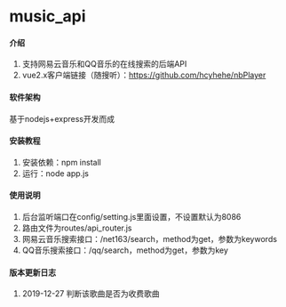 # music_api

#### 介绍
1. 支持网易云音乐和QQ音乐的在线搜索的后端API
2. vue2.x客户端链接（随搜听）：https://github.com/hcyhehe/nbPlayer


#### 软件架构
基于nodejs+express开发而成


#### 安装教程
1. 安装依赖：npm install 
2. 运行：node app.js


#### 使用说明
1.  后台监听端口在config/setting.js里面设置，不设置默认为8086
2.  路由文件为routes/api_router.js
3.  网易云音乐搜索接口：/net163/search，method为get，参数为keywords
4.  QQ音乐搜索接口：/qq/search，method为get，参数为key


#### 版本更新日志
1.  2019-12-27  判断该歌曲是否为收费歌曲


